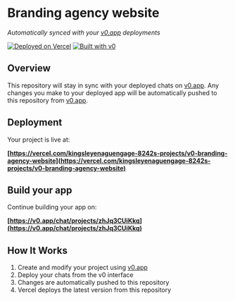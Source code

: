 # Branding agency website

*Automatically synced with your [v0.app](https://v0.app) deployments*

[![Deployed on Vercel](https://img.shields.io/badge/Deployed%20on-Vercel-black?style=for-the-badge&logo=vercel)](https://vercel.com/kingsleyenaguengage-8242s-projects/v0-branding-agency-website)
[![Built with v0](https://img.shields.io/badge/Built%20with-v0.app-black?style=for-the-badge)](https://v0.app/chat/projects/zhJq3CUiKkq)

## Overview

This repository will stay in sync with your deployed chats on [v0.app](https://v0.app).
Any changes you make to your deployed app will be automatically pushed to this repository from [v0.app](https://v0.app).

## Deployment

Your project is live at:

**[https://vercel.com/kingsleyenaguengage-8242s-projects/v0-branding-agency-website](https://vercel.com/kingsleyenaguengage-8242s-projects/v0-branding-agency-website)**

## Build your app

Continue building your app on:

**[https://v0.app/chat/projects/zhJq3CUiKkq](https://v0.app/chat/projects/zhJq3CUiKkq)**

## How It Works

1. Create and modify your project using [v0.app](https://v0.app)
2. Deploy your chats from the v0 interface
3. Changes are automatically pushed to this repository
4. Vercel deploys the latest version from this repository
